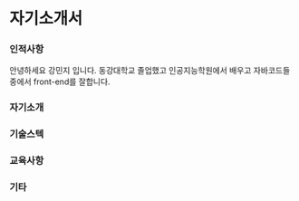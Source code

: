 # 자기소개서

### 인적사항
안녕하세요 강민지 입니다. 동강대학교 졸업했고
인공지능학원에서 배우고 자바코드들 중에서
front-end를 잘합니다.

### 자기소개



### 기술스텍



### 교육사항



### 기타

























